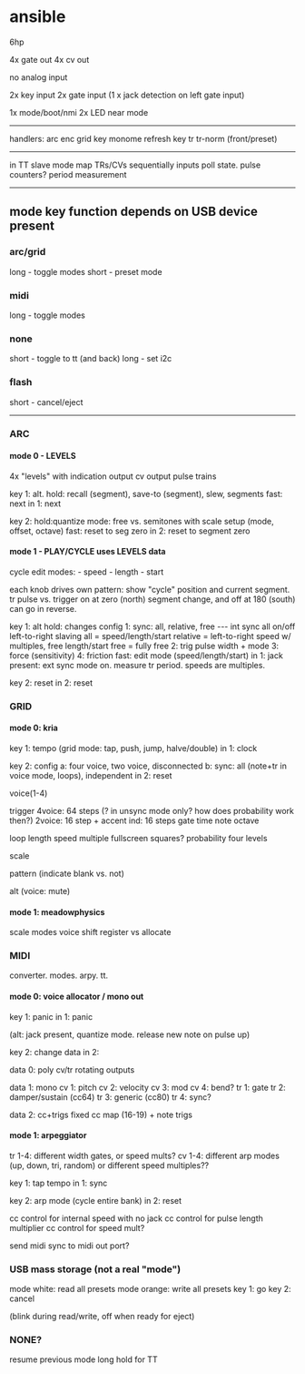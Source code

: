 # ansible

6hp

4x gate out
4x cv out

no analog input

2x key input
2x gate input
(1 x jack detection on left gate input)

1x mode/boot/nmi
2x LED near mode


---

handlers:
	arc enc
	grid key
	monome refresh
	key
	tr
	tr-norm
	(front/preset)











---

in TT slave mode
	map TRs/CVs sequentially
	inputs
		poll state. pulse counters? period measurement

---

## mode key function depends on USB device present

### arc/grid

long - toggle modes
short - preset mode

### midi

long - toggle modes

### none 

short - toggle to tt (and back)
long - set i2c

### flash

short - cancel/eject

---




### ARC

#### mode 0 - LEVELS

4x "levels" with indication
	output cv
	output pulse trains

key 1: alt.
	hold: recall (segment), save-to (segment), slew, segments
	fast: next
in 1: next

key 2: 
	hold:quantize mode: free vs. semitones with scale setup (mode, offset, octave)
	fast: reset to seg zero
in 2: reset to segment zero

#### mode 1 - PLAY/CYCLE uses LEVELS data

cycle edit modes:
	- speed
	- length
	- start

each knob drives own pattern: show "cycle" position and current segment.
tr pulse vs. trigger on at zero (north) segment change, and off at 180 (south)
can go in reverse.

key 1: alt
	hold: changes config
		1: sync: all, relative, free --- int sync all on/off left-to-right slaving
			all = speed/length/start
			relative = left-to-right speed w/ multiples, free length/start
			free = fully free
		2: trig pulse width + mode
		3: force (sensitivity)
		4: friction
	fast: edit mode (speed/length/start)
in 1: jack present: ext sync mode on. measure tr period. speeds are multiples.

key 2: reset
in 2: reset




### GRID

#### mode 0: kria

key 1: tempo (grid mode: tap, push, jump, halve/double)
in 1: clock

key 2: config
	a: four voice, two voice, disconnected
	b: sync: all (note+tr in voice mode, loops), independent
in 2: reset

voice(1-4)

trigger
	4voice: 64 steps (? in unsync mode only? how does probability work then?)
	2voice: 16 step + accent
	ind: 16 steps
gate time
note
octave

loop length
speed multiple
	fullscreen squares?
probability
	four levels

scale

pattern
	(indicate blank vs. not)

alt
	(voice: mute)







#### mode 1: meadowphysics

scale modes
voice shift register vs allocate











### MIDI

converter. modes. arpy. tt.

#### mode 0: voice allocator / mono out

key 1: panic
in 1: panic

(alt: jack present, quantize mode. release new note on pulse up)

key 2: change data
in 2:

data 0: poly
	cv/tr rotating outputs

data 1: mono
	cv 1: pitch
	cv 2: velocity
	cv 3: mod
	cv 4: bend?
	tr 1: gate
	tr 2: damper/sustain (cc64)
	tr 3: generic (cc80)
	tr 4: sync?

data 2: cc+trigs
	fixed cc map (16-19) + note trigs

#### mode 1: arpeggiator

tr 1-4: different width gates, or speed mults?
cv 1-4: different arp modes (up, down, tri, random)
		or different speed multiples??

key 1: tap tempo
in 1: sync

key 2: arp mode (cycle entire bank)
in 2: reset

cc control for internal speed with no jack
cc control for pulse length multiplier
cc control for speed mult?

send midi sync to midi out port?





### USB mass storage (not a real "mode")

mode white: read all presets
mode orange: write all presets
key 1: go
key 2: cancel

(blink during read/write, off when ready for eject)





### NONE?

resume previous mode
long hold for TT


